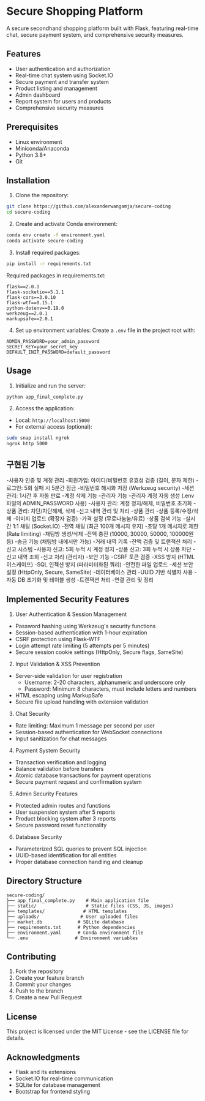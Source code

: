 # Secure Shopping Platform

A secure secondhand shopping platform built with Flask, featuring real-time chat, secure payment system, and comprehensive security measures.

## Features

- User authentication and authorization
- Real-time chat system using Socket.IO
- Secure payment and transfer system
- Product listing and management
- Admin dashboard
- Report system for users and products
- Comprehensive security measures

## Prerequisites

- Linux environment
- Miniconda/Anaconda
- Python 3.8+
- Git

## Installation

1. Clone the repository:
```bash
git clone https://github.com/alexanderwangamja/secure-coding
cd secure-coding
```

2. Create and activate Conda environment:
```bash
conda env create -f environment.yaml
conda activate secure-coding
```

3. Install required packages:
```bash
pip install -r requirements.txt
```

Required packages in requirements.txt:
```
flask==2.0.1
flask-socketio==5.1.1
flask-cors==3.0.10
flask-wtf==0.15.1
python-dotenv==0.19.0
werkzeug==2.0.1
markupsafe==2.0.1
```

4. Set up environment variables:
Create a `.env` file in the project root with:
```
ADMIN_PASSWORD=your_admin_password
SECRET_KEY=your_secret_key
DEFAULT_INIT_PASSWORD=default_password
```

## Usage

1. Initialize and run the server:
```bash
python app_final_complete.py
```

2. Access the application:
- Local: `http://localhost:5000`
- For external access (optional):
```bash
sudo snap install ngrok
ngrok http 5000
```
## 구현된 기능
-사용자 인증 및 계정 관리
-회원가입: 아이디/비밀번호 유효성 검증 (길이, 문자 제한)
-로그인: 5회 실패 시 5분간 잠금
-비밀번호 해시화 저장 (Werkzeug security)
-세션 관리: 1시간 후 자동 만료
-계정 삭제 기능
-관리자 기능
-관리자 계정 자동 생성 (.env 파일의 ADMIN_PASSWORD 사용)
-사용자 관리: 계정 정지/해제, 비밀번호 초기화
-상품 관리: 차단/차단해제, 삭제
-신고 내역 관리 및 처리
-상품 관리
-상품 등록/수정/삭제
-이미지 업로드 (확장자 검증)
-가격 설정 (무료나눔눔/유료)
-상품 검색 기능
-실시간 1:1 채팅 (Socket.IO)
-전역 채팅 (최근 100개 메시지 유지)
-초당 1개 메시지로 제한 (Rate limiting)
-채팅방 생성/삭제
-잔액 충전 (10000, 30000, 50000, 100000원 등)
-송금 기능 (채팅방 내에서만 가능)
-거래 내역 기록
-잔액 검증 및 트랜잭션 처리
-신고 시스템
-사용자 신고: 5회 누적 시 계정 정지
-상품 신고: 3회 누적 시 상품 차단
-신고 내역 조회
-신고 처리 (관리자)
-보안 기능
-CSRF 토큰 검증
-XSS 방지 (HTML 이스케이프)
-SQL 인젝션 방지 (파라미터화된 쿼리)
-안전한 파일 업로드
-세션 보안 설정 (HttpOnly, Secure, SameSite)
-데이터베이스 관리
-UUID 기반 식별자 사용
-자동 DB 초기화 및 테이블 생성
-트랜잭션 처리
-연결 관리 및 정리

## Implemented Security Features

1. User Authentication & Session Management
- Password hashing using Werkzeug's security functions
- Session-based authentication with 1-hour expiration
- CSRF protection using Flask-WTF
- Login attempt rate limiting (5 attempts per 5 minutes)
- Secure session cookie settings (HttpOnly, Secure flags, SameSite)

2. Input Validation & XSS Prevention
- Server-side validation for user registration
  - Username: 2-20 characters, alphanumeric and underscore only
  - Password: Minimum 8 characters, must include letters and numbers
- HTML escaping using MarkupSafe
- Secure file upload handling with extension validation

3. Chat Security
- Rate limiting: Maximum 1 message per second per user
- Session-based authentication for WebSocket connections
- Input sanitization for chat messages

4. Payment System Security
- Transaction verification and logging
- Balance validation before transfers
- Atomic database transactions for payment operations
- Secure payment request and confirmation system

5. Admin Security Features
- Protected admin routes and functions
- User suspension system after 5 reports
- Product blocking system after 3 reports
- Secure password reset functionality

6. Database Security
- Parameterized SQL queries to prevent SQL injection
- UUID-based identification for all entities
- Proper database connection handling and cleanup

## Directory Structure

```
secure-coding/
├── app_final_complete.py    # Main application file
├── static/                  # Static files (CSS, JS, images)
├── templates/              # HTML templates
├── uploads/               # User uploaded files
├── market.db             # SQLite database
├── requirements.txt      # Python dependencies
├── environment.yaml      # Conda environment file
└── .env                 # Environment variables
```

## Contributing

1. Fork the repository
2. Create your feature branch
3. Commit your changes
4. Push to the branch
5. Create a new Pull Request

## License

This project is licensed under the MIT License - see the LICENSE file for details.

## Acknowledgments

- Flask and its extensions
- Socket.IO for real-time communication
- SQLite for database management
- Bootstrap for frontend styling

